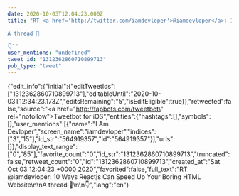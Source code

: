 ```yaml
---
date: 2020-10-03T12:04:23.000Z
title: "RT <a href='http://twitter.com/iamdevloper'>@iamdevloper</a>: 10 Ways Reactjs Can Speed Up Your Boring HTML Website

A thread 🧵

👇″"
user_mentions: "undefined"
tweet_id: "1312362860710899713"
pub_type: "tweet"
---
```

{"edit_info":{"initial":{"editTweetIds":["1312362860710899713"],"editableUntil":"2020-10-03T12:34:23.173Z","editsRemaining":"5","isEditEligible":true}},"retweeted":false,"source":"<a href=\"http://tapbots.com/tweetbot\" rel=\"nofollow\">Tweetbot for iΟS</a>","entities":{"hashtags":[],"symbols":[],"user_mentions":[{"name":"I Am Devloper","screen_name":"iamdevloper","indices":["3","15"],"id_str":"564919357","id":"564919357"}],"urls":[]},"display_text_range":["0","85"],"favorite_count":"0","id_str":"1312362860710899713","truncated":false,"retweet_count":"0","id":"1312362860710899713","created_at":"Sat Oct 03 12:04:23 +0000 2020","favorited":false,"full_text":"RT @iamdevloper: 10 Ways Reactjs Can Speed Up Your Boring HTML Website\n\nA thread 🧵\n\n👇","lang":"en"}
